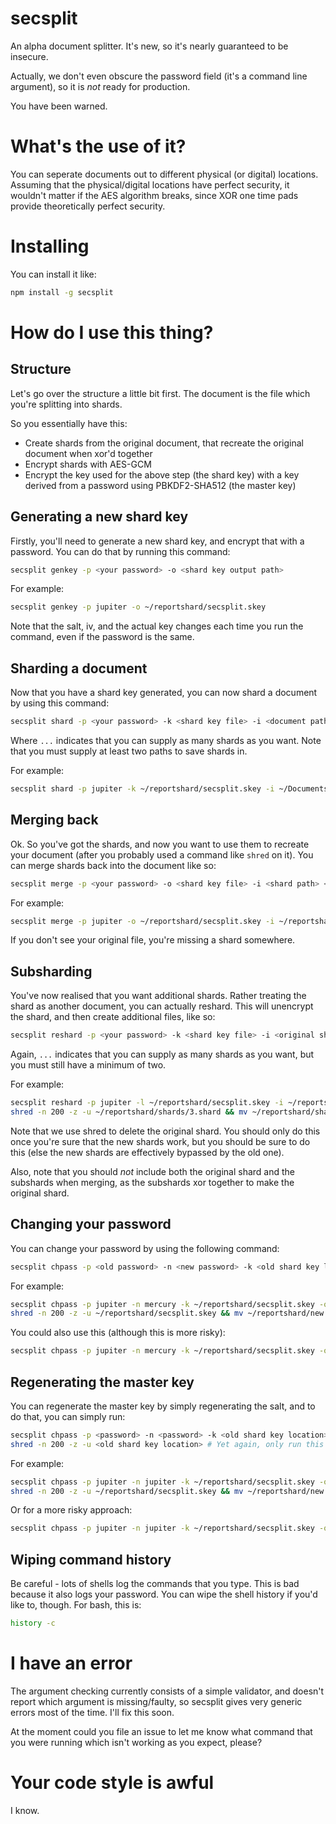 # secsplit
An alpha document splitter. It's new, so it's nearly guaranteed to be insecure.

Actually, we don't even obscure the password field (it's a command line argument), so it is *not* ready for production.

You have been warned.


# What's the use of it?

You can seperate documents out to different physical (or digital) locations. Assuming that the physical/digital locations have perfect security, it wouldn't matter if the AES algorithm breaks, since XOR one time pads provide theoretically perfect security.

# Installing

You can install it like:
```bash
npm install -g secsplit
```

# How do I use this thing?

## Structure

Let's go over the structure a little bit first. The document is the file which you're splitting into shards.

So you essentially have this:

* Create shards from the original document, that recreate the original document when xor'd together
* Encrypt shards with AES-GCM
* Encrypt the key used for the above step (the shard key) with a key derived from a password using PBKDF2-SHA512 (the master key)


## Generating a new shard key  

Firstly, you'll need to generate a new shard key, and encrypt that with a password. You can do that by running this command:
```bash
secsplit genkey -p <your password> -o <shard key output path>
```

For example:
```bash
secsplit genkey -p jupiter -o ~/reportshard/secsplit.skey
```

Note that the salt, iv, and the actual key changes each time you run the command, even if the password is the same.


## Sharding a document

Now that you have a shard key generated, you can now shard a document by using this command:
```bash
secsplit shard -p <your password> -k <shard key file> -i <document path> -o <shard path> <shard path> ...
```
Where `...` indicates that you can supply as many shards as you want. Note that you must supply at least two paths to save shards in.

For example:
```bash
secsplit shard -p jupiter -k ~/reportshard/secsplit.skey -i ~/Documents/report.pdf -o ~/reportshard/shards/1.shard ~/reportshard/shards/2.shard ~/reportshard/shards/3.shard
```


## Merging back

Ok. So you've got the shards, and now you want to use them to recreate your document (after you probably used a command like `shred` on it). You can merge shards back into the document like so:
```bash
secsplit merge -p <your password> -o <shard key file> -i <shard path> <shard path> ... -o <merge output path>
```

For example:
```bash
secsplit merge -p jupiter -o ~/reportshard/secsplit.skey -i ~/reportshard/shards/1.shard ~/reportshard/shards/2.shard ~/reportshard/shards/3.shard -o ~/Documents/merged-report.pdf
```

If you don't see your original file, you're missing a shard somewhere.


## Subsharding

You've now realised that you want additional shards. Rather treating the shard as another document, you can actually reshard. This will unencrypt the shard, and then create additional files, like so:
```bash
secsplit reshard -p <your password> -k <shard key file> -i <original shard> -o <subshard path> <subshard path> ...
```
Again, `...` indicates that you can supply as many shards as you want, but you must still have a minimum of two.

For example:
```bash
secsplit reshard -p jupiter -l ~/reportshard/secsplit.skey -i ~/reportshard/shards/3.shard -o ~/reportshard/shards/3sub1.shard ~/reportshard/shards/3sub2.shard
shred -n 200 -z -u ~/reportshard/shards/3.shard && mv ~/reportshard/shards/3sub1.shard ~/reportshard/shards/3.shard && mv ~/reportshard/shards/3sub2.shard ~/reportshard/shards/4.shard # SEE NOTES BELOW BEFORE RUNNING THIS LINE
```
Note that we use shred to delete the original shard. You should only do this once you're sure that the new shards work, but you should be sure to do this (else the new shards are effectively bypassed by the old one).

Also, note that you should *not* include both the original shard and the subshards when merging, as the subshards xor together to make the original shard.


## Changing your password

You can change your password by using the following command:
```bash
secsplit chpass -p <old password> -n <new password> -k <old shard key location> -o <new shard key location>
```

For example:
```bash
secsplit chpass -p jupiter -n mercury -k ~/reportshard/secsplit.skey -o ~/reportshard/new.skey
shred -n 200 -z -u ~/reportshard/secsplit.skey && mv ~/reportshard/new.skey ~/reportshard/secsplit.skey # Again, run this only once you're sure that the above has worked
```

You could also use this (although this is more risky):
```bash
secsplit chpass -p jupiter -n mercury -k ~/reportshard/secsplit.skey -o ~/reportshard/secsplit.skey
```

## Regenerating the master key

You can regenerate the master key by simply regenerating the salt, and to do that, you can simply run:
```bash
secsplit chpass -p <password> -n <password> -k <old shard key location> -o <new shard key location>
shred -n 200 -z -u <old shard key location> # Yet again, only run this once you know the above has worked
```

For example:
```bash
secsplit chpass -p jupiter -n jupiter -k ~/reportshard/secsplit.skey -o ~/reportshard/new.skey
shred -n 200 -z -u ~/reportshard/secsplit.skey && mv ~/reportshard/new.skey ~/reportshard/secsplit.skey
```

Or for a more risky approach:
```bash
secsplit chpass -p jupiter -n jupiter -k ~/reportshard/secsplit.skey -o ~/reportshard/secsplit.skey
```

## Wiping command history

Be careful - lots of shells log the commands that you type. This is bad because it also logs your password. You can wipe the shell history if you'd like to, though. For bash, this is:
```bash
history -c
```

# I have an error

The argument checking currently consists of a simple validator, and doesn't report which argument is missing/faulty, so secsplit gives very generic errors most of the time. I'll fix this soon.

At the moment could you file an issue to let me know what command that you were running which isn't working as you expect, please?

# Your code style is awful

I know.
